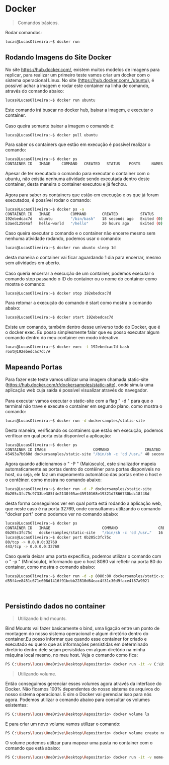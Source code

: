 # Docker
> Comandos básicos.

Rodar comandos:

```sh
lucas@LucasOliveira:~$ docker run
```

## Rodando Imagens do Site Docker
No site https://hub.docker.com/, existem muitos modelos de imagens para replicar, para realizar um primeiro teste vamos criar um docker com o sistema operacional Linux.
No site (https://hub.docker.com/_/ubuntu), é possível achar a imagem e rodar este container na linha de comando, através do comando abaixo:
```sh
lucas@LucasOliveira:~$ docker run ubuntu
```
Este comando irá buscar no docker hub, baixar a imagem, e executar o container.<br><br>
Caso queira somante baixar a imagem o comando é: 
```sh
lucas@LucasOliveira:~$ docker pull ubuntu
```
Para saber os containers que estão em execução é possível realizar o comando:
```sh
lucas@LucasOliveira:~$ docker ps
CONTAINER ID   IMAGE     COMMAND   CREATED   STATUS    PORTS     NAMES
```
Apesar de ter executado o comando para executar o container com o ubuntu, não existia nenhuma atividade sendo executada dentro deste container, desta maneira o container executou e já fechou.<br><br>
Agora para saber os containers que estão em execução e os que já foram executados, é possível rodar o comando:
```sh
lucas@LucasOliveira:~$ docker ps -a
CONTAINER ID   IMAGE         COMMAND       CREATED          STATUS                      PORTS     NAMES
192ebedcac7d   ubuntu        "/bin/bash"   18 seconds ago   Exited (0) 16 seconds ago             charming_visvesvaraya
53aed12504af   hello-world   "/hello"      20 hours ago     Exited (0) 20 hours ago               friendly_brattain
```
Caso queira executar o comando e o container não encerre mesmo sem nenhuma atividade rodando, podemos usar o comando:
```sh
lucas@LucasOliveira:~$ docker run ubunto sleep 1d
```
desta maneira o container vai ficar aguardando 1 dia para encerrar, mesmo sem atividades em aberto.<br><br>
Caso queria encerrar a execução de um container, podemos executar o comando stop passando o ID do container ou o nome do container como mostra o comando:
```sh
lucas@LucasOliveira:~$ docker stop 192ebedcac7d
```
Para retomar a execução do comando é start como mostra o comando abaixo:
```sh
lucas@LucasOliveira:~$ docker start 192ebedcac7d
```
Existe um comando, também dentro desse universo todo do Docker, que é o docker exec. Eu posso simplesmente falar que eu posso executar algum comando dentro do meu container em modo interativo.
```sh
lucas@LucasOliveira:~$ docker exec -t 192ebedcac7d bash
root@192ebedcac7d:/#
```
## Mapeando Portas

Para fazer este teste vamos utilizar uma imagem chamada static-site (https://hub.docker.com/r/dockersamples/static-site), onde simula uma aplicação web cuja saída é possível visualizar através do navegador. <br><br>
Para executar vamos executar o static-site com a flag " -d " para que o terminal não trave e execute o container em segundo plano, como mostra o comando:
```sh
lucas@LucasOliveira:~$ docker run -d dockersamples/static-site
```
Desta maneira, verificando os containers que estão em execução, podemos verificar em qual porta esta disponível a aplicação:
```sh
lucas@LucasOliveira:~$ docker ps
CONTAINER ID IMAGE                     COMMAND                CREATED        STATUS        PORTS           NAMES
45493a7b660d dockersamples/static-site "/bin/sh -c 'cd /usr…" 40 seconds ago Up 39 seconds 80/tcp, 443/tcp ecstatic_mclaren
```
Agora quando adicionamos o " -P " (Maiúsculo), este sinalizador mapeia automaticamente as portas dentro do contêiner para portas disponíveis no host, ou seja, ele faz um mapeamento automático das portas entre o host e o contêiner. como mostra no comando abaixo:
```sh
lucas@LucasOliveira:~$ docker run -d -P dockersamples/static-site
0b205c3fc75c9733be385f4e2130f05ae45910168e19321d7866730bdc18f48d
```
desta forma conseguimos ver em qual porta está rodando a aplicação web, que neste caso é na porta 32769, onde consultamos utilizando o comando "docker port" como podemos ver no comando abaixo:
```sh
lucas@LucasOliveira:~$ docker ps
CONTAINER ID   IMAGE                       COMMAND                  CREATED          STATUS          PORTS                                           NAMES
0b205c3fc75c   dockersamples/static-site   "/bin/sh -c 'cd /usr…"   16 seconds ago   Up 15 seconds   0.0.0.0:32769->80/tcp, 0.0.0.0:32768->443/tcp   fervent_kalam
lucas@LucasOliveira:~$ docker port 0b205c3fc75c
80/tcp -> 0.0.0.0:32769
443/tcp -> 0.0.0.0:32768
```
Caso queria deixar uma porta expecifica, podemos utilizar o comando com o " -p " (Minúsculo), informando que o host 8080 vai refletir na porta 80 do container, como mostra o comando abaixo:
```sh
lucas@LucasOliveira:~$ docker run -d -p 8080:80 dockersamples/static-site
d55f4ee8451c671e608d1416f91bebb22810d64eac4f31c30d9face4f87a9021
```
<br>

## Persistindo dados no container
>Utilizando bind mounts.

Bind Mounts vai fazer basicamente o bind, uma ligação entre um ponto de montagem do nosso sistema operacional e algum diretório dentro do container.Eu posso informar que quando esse container for criado e executado eu quero que as informações persistidas em determinado diretório dentro dele sejam persistidas em algum diretório na minha máquina local mesmo, no meu host. Veja o comando como fica:

```sh
PS C:\Users\lucas\OneDrive\Desktop\Repositorio> docker run -it -v C:\Users\lucas\OneDrive\Desktop\Repositorio:/app ubuntu bash
```

>Utilizando volume.

Então conseguimos gerenciar esses volumes agora através da interface do Docker. Não ficamos 100% dependentes do nosso sistema de arquivos do nosso sistema operacional. E sim o Docker vai gerenciar isso para nós agora. Podemos utilizar o comando abaixo para consultar os volumes existentes:

```sh
PS C:\Users\lucas\OneDrive\Desktop\Repositorio> docker volume ls
```
E para criar um novo volume vamos utilizar o comando:

```sh
PS C:\Users\lucas\OneDrive\Desktop\Repositorio> docker volume create nome-do-volume
```
O volume podemos utilizar para mapear uma pasta no container com o comando que está abaixo:
```sh
PS C:\Users\lucas\OneDrive\Desktop\Repositorio> docker run -it -v nome-do-volume:/app ubuntu bash
```